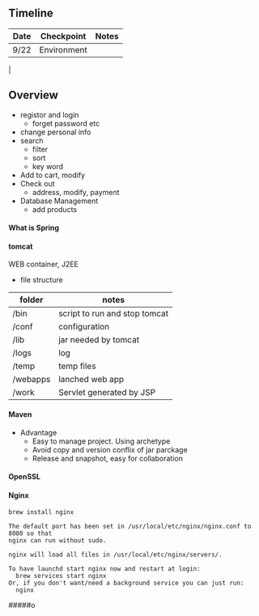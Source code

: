 ## Timeline

| Date | Checkpoint | Notes|
| ---- | ------| --- |
| 9/22| Environment|
|


## Overview
- registor and login 
	- forget password etc
- change personal info
- search
	- filter
	- sort
	- key word
- Add to cart, modify
- Check out
	- address, modify, payment
- Database Management
	- add products

#### What is Spring



#### tomcat
WEB container, J2EE 
- file structure

|folder|notes|
|-------|-------|
|/bin|script to run and stop tomcat|
|/conf|configuration|
|/lib|jar needed by tomcat|
|/logs|log|
|/temp|temp files|
|/webapps|lanched web app|
|/work|Servlet generated by JSP|


#### Maven
- Advantage
	- Easy to manage project. Using archetype
	- Avoid copy and version conflix of jar parckage
	- Release and snapshot, easy for collaboration


#### OpenSSL

#### Nginx
`brew install nginx`
```
The default port has been set in /usr/local/etc/nginx/nginx.conf to 8080 so that
nginx can run without sudo.

nginx will load all files in /usr/local/etc/nginx/servers/.

To have launchd start nginx now and restart at login:
  brew services start nginx
Or, if you don't want/need a background service you can just run:
  nginx
  ```
  
#####o

<!--stackedit_data:
eyJoaXN0b3J5IjpbLTE5MjM0OTk1NzMsLTE3MzEyNjc1OTMsLT
E5MTI5MzIwNzIsODQ1NDU3NDIwXX0=
-->